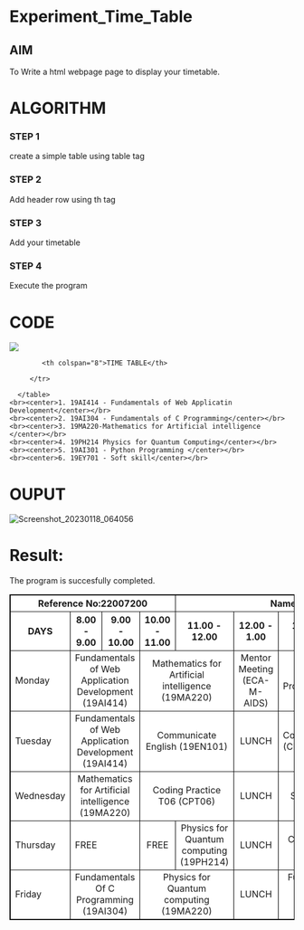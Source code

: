 # Experiment_Time_Table

## AIM
To Write a html webpage page to display your timetable.

# ALGORITHM
### STEP 1
create a simple table using table tag
### STEP 2
Add header row using th tag
### STEP 3
Add your timetable
### STEP 4
Execute the program

# CODE

<!DOCTYPE html>
<html>

   <head>
      <title>TIME TABLE</title>
   </head>

   <body>
 <img src="logo.png"></img>
      <table border = "1" cellspacing="1" bordercolor="black" bgcolor="white">
         <tr>
       
            <th colspan="8">TIME TABLE</th>

         </tr>
 <tr>
  <th colspan="4">Reference No:22007200</th>
  <th colspan="6">Name:PRAVIN RAJ A</th>
 </tr>
         <tr>
            <th>DAYS</th>
            <th>8.00 - 9.00</th>
            <th>9.00 - 10.00</th>
            <th>10.00 - 11.00</th>
            <th>11.00 - 12.00</th>
            <th>12.00 - 1.00</th>
            <th>1.00 - 2.00</th>
            <th>2.00 - 3.00</th>
            <th>3.00 - 4.00</th>
           <th>4.00 - 5.00</th>
         </tr>
       
 
  <tr>
             <td>Monday</td>
             <td colspan="2"><center>Fundamentals of Web Application Development (19AI414)</center></td>
             <td colspan="2"><center>Mathematics for Artificial intelligence (19MA220)</center></td>
             <td><center>Mentor Meeting (ECA-M-AIDS)</center></td>
             <td colspan="2"><center>Fundamentals Of C Programming(19AI304)</center></td>
</tr>
<tr>
             <td>Tuesday</td>
             <td colspan="2"><center>Fundamentals of Web Application Development (19AI414)</center></td>
             <td colspan="2"><center>Communicate English (19EN101)</center></td>
             <td><center>LUNCH</center></td>
             <td colspan="2"<center>Coding practice T06 (CPT06)</center></td>
             <td colspan="2"><center>Python programming (19AI301)</center></td>
</tr>
<tr>
             <td>Wednesday</td>
             <td colspan="2"><center>Mathematics for Artificial intelligence (19MA220)</center></td>
             <td colspan="2"><center>Coding Practice T06 (CPT06)</center></td>
             <td><center>LUNCH</center></td>
             <td colspan="2"><center>Soft Skill (19EY701)</center></td>
</tr>
  <tr>
             <td>Thursday</td>
             <td colspan="2"<center>   FREE </center></td>
             <td colspan="1"><center>FREE</center></td>
              <td colspan="1"><center>Physics for Quantum computing (19PH214)</center></td>
             <td><center>LUNCH</center></td>
             <td colspan="2"><center>Communicate English (19EN101)</center></td>
             <td colspan="2"><center>Python Programming (19AI301)</center></td>
</tr>
<tr>
             <td>Friday</td>
             <td colspan="2"><center>Fundamentals Of C Programming (19AI304)</center></td>
             <td colspan="2"><center>Physics for Quantum computing (19MA220)</center></td>
             <td><center>LUNCH</center></td>
             <td colspan="2"><center>Fundamentals of Web Application Development (19AI414)</center></td>
</tr>

 
        
      </table>
    <br><center>1. 19AI414 - Fundamentals of Web Applicatin Development</center></br>
    <br><center>2. 19AI304 - Fundamentals of C Programming</center></br>
    <br><center>3. 19MA220-Mathematics for Artificial intelligence </center></br>
    <br><center>4. 19PH214 Physics for Quantum Computing</center></br>
    <br><center>5. 19AI301 - Python Programming </center></br>
    <br><center>6. 19EY701 - Soft skill</center></br>
    
      
     
   </body>
</html>


# OUPUT
![Screenshot_20230118_064056](https://user-images.githubusercontent.com/118707879/213180664-e9bbc4cc-0687-4599-95e0-b808ccd331fd.png)

# Result:
The program is succesfully completed.
